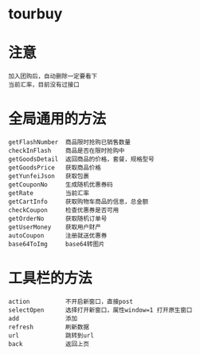 # tourbuy

# 注意
	加入团购后，自动删除一定要看下
	当前汇率，目前没有过接口

# 全局通用的方法
	getFlashNumber 	商品限时抢购已销售数量
	checkInFlash 	商品是否在限时抢购中
	getGoodsDetail	返回商品的价格，套餐，规格型号
	getGoodsPrice	获取商品价格
	getYunfeiJson	获取包裹
	getCouponNo		生成随机优惠券码
	getRate			当前汇率
	getCartInfo		获取购物车商品的信息，总金额
	checkCoupon		检查优惠券是否可用
	getOrderNo		获取随机订单号
	getUserMoney	获取用户财产
	autoCoupon		注册就送优惠券
	base64ToImg		base64转图片

# 工具栏的方法
	action			不开启新窗口，直接post
	selectOpen		选择打开新窗口，属性window=1 打开原生窗口
	add				添加
	refresh			刷新数据
	url	 			跳转到url
	back 			返回上页